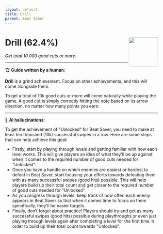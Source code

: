 ```yaml
---
layout: default
title: Drill
parent: Beat Saber
---
```


# Drill (62.4%) <img align="right" src="https://cdn.cloudflare.steamstatic.com/steamcommunity/public/images/apps/620980/9a2feee562e8fa4cd306893e4a86d49dc2024faa.jpg" width="96" height="96">

_Get total 10 000 good cuts or more._

---

:trophy: **Guide written by a human**:

**Drill** is a grind achievement. Focus on other achievements, and this will come alongside them.

To get a total of 10k good cuts or more will come naturally while playing the game. A good cut is simply correctly hitting the note based on its arrow direction, no matter how many points you earn.

---

:robot: **AI hallucinations**:

To get the achievement of "Unlocked" for Beat Saver, you need to make at least ten thousand (10k) successful swipes in a row. Here are some steps that can help achieve this goal:
- Firstly, start by playing through levels and getting familiar with how each level works. This will give players an idea of what they'll be up against when it comes to the required number of good cuts needed for "Unlocked". 
- Once you have a handle on which enemies are easiest or hardest to defeat in Beat Saver, start focusing your efforts towards defeating them with as many successful swipes (good hits) possible. This will help players build up their total count and get closer to the required number of good cuts needed for "Unlocked".
- As you progress through levels, keep track of how often each enemy appears in Beat Saver so that when it comes time to focus on them specifically, they'll be easier targets. 
- Finally, don’t forget about practice! Players should try and get as many successful swipes (good hits) possible during playthroughs or even just playing through levels again after completing a level for the first time in order to build up their total count towards "Unlocked".
